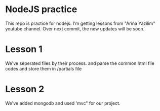 # NodeJS practice

This repo is practice for nodejs. I'm getting lessons from "Arina Yazilim" youtube channel. Over next commit, the new updates will be soon.


# Lesson 1

We've seperated files by their process. and parse the common html file codes and store them in /partials file


# Lesson 2

We've added mongodb and used 'mvc" for our project.